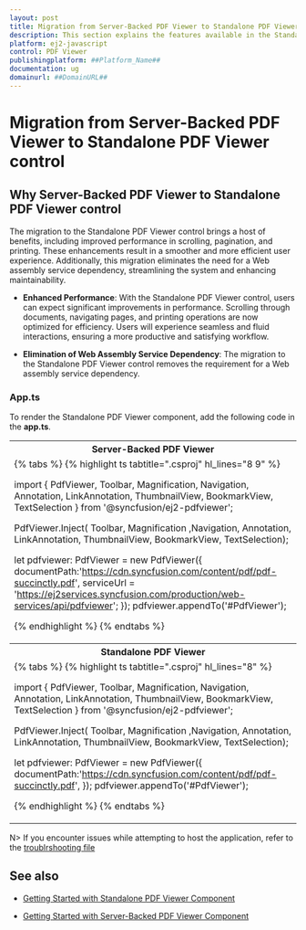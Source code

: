 ```yaml
---
layout: post
title: Migration from Server-Backed PDF Viewer to Standalone PDF Viewer control in ##Platform_Name## Pdfviewer control | Syncfusion
description: This section explains the features available in the Standalone PDF Viewer over the Server-Backed PDF Viewer in Syncfusion ##Platform_Name## Pdfviewer control of Syncfusion Essential JS 2 and more.
platform: ej2-javascript
control: PDF Viewer 
publishingplatform: ##Platform_Name##
documentation: ug
domainurl: ##DomainURL##
---
```


# Migration from Server-Backed PDF Viewer to Standalone PDF Viewer control

## Why Server-Backed PDF Viewer to Standalone PDF Viewer control

The migration to the Standalone PDF Viewer control brings a host of benefits, including improved performance in scrolling, pagination, and printing. These enhancements result in a smoother and more efficient user experience. Additionally, this migration eliminates the need for a Web assembly service dependency, streamlining the system and enhancing maintainability.

* **Enhanced Performance**:
With the Standalone PDF Viewer control, users can expect significant improvements in performance. Scrolling through documents, navigating pages, and printing operations are now optimized for efficiency. Users will experience seamless and fluid interactions, ensuring a more productive and satisfying workflow.

* **Elimination of Web Assembly Service Dependency**:
The migration to the Standalone PDF Viewer control removes the requirement for a Web assembly service dependency.

### App.ts

To render the Standalone PDF Viewer component, add the following code in the **app.ts**.

<table>
<tr>
<th>Server-Backed PDF Viewer</th>
</tr>
<tr>
<td>
{% tabs %}
{% highlight ts tabtitle=".csproj" hl_lines="8 9" %}

import { PdfViewer, Toolbar, Magnification, Navigation, Annotation, LinkAnnotation,
         ThumbnailView, BookmarkView, TextSelection } from '@syncfusion/ej2-pdfviewer';

PdfViewer.Inject( Toolbar, Magnification ,Navigation, Annotation, 
                  LinkAnnotation, ThumbnailView, BookmarkView, TextSelection);

let pdfviewer: PdfViewer = new PdfViewer({
    documentPath:'https://cdn.syncfusion.com/content/pdf/pdf-succinctly.pdf',
    serviceUrl = 'https://ej2services.syncfusion.com/production/web-services/api/pdfviewer';
});
pdfviewer.appendTo('#PdfViewer');

{% endhighlight %}
{% endtabs %}
</td>
</tr>
<tr>
<th>Standalone PDF Viewer</th>
</tr>
<tr>
<td>
{% tabs %}
{% highlight ts tabtitle=".csproj" hl_lines="8" %}

import { PdfViewer, Toolbar, Magnification, Navigation, Annotation, LinkAnnotation,
         ThumbnailView, BookmarkView, TextSelection } from '@syncfusion/ej2-pdfviewer';

PdfViewer.Inject( Toolbar, Magnification ,Navigation, Annotation, 
                  LinkAnnotation, ThumbnailView, BookmarkView, TextSelection);

let pdfviewer: PdfViewer = new PdfViewer({
    documentPath:'https://cdn.syncfusion.com/content/pdf/pdf-succinctly.pdf',
});
pdfviewer.appendTo('#PdfViewer');

{% endhighlight %}
{% endtabs %}
</td>
</tr>
</table>

N> If you encounter issues while attempting to host the application, refer to the [troublrshooting file](./troubleshooting/troubleshooting)

## See also

* [Getting Started with Standalone PDF Viewer Component](./getting-started)

* [Getting Started with Server-Backed PDF Viewer Component](./getting-started-with-server-backed)